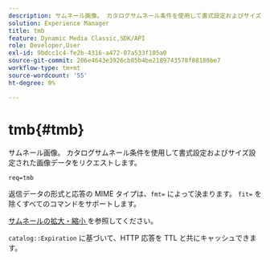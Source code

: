 ```yaml
---
description: サムネール画像。 カタログサムネール条件を使用して書式設定およびサイズ設定された画像データをリクエストします。
solution: Experience Manager
title: tmb
feature: Dynamic Media Classic,SDK/API
role: Developer,User
exl-id: 9bdcc1c4-fe2b-4316-a472-07a533f105a0
source-git-commit: 206e4643e3926cb85b4be2189743578f88180be7
workflow-type: tm+mt
source-wordcount: '55'
ht-degree: 0%

---
```


# tmb{#tmb}

サムネール画像。 カタログサムネール条件を使用して書式設定およびサイズ設定された画像データをリクエストします。

`req=tmb`

返信データの形式と応答の MIME タイプは、`fmt=` によって決まります。 `fit=` を除くすべてのコマンドをサポートします。

[ サムネールの拡大・縮小 ](../../../../../../is-api/http-ref/image-serving-api-ref/c-http-protocol-reference/c-notes-on-server-behavior/r-thumbnail-scaling.md#reference-0f71817f721d4913b34816758d69b07f) を参照してください。

`catalog::Expiration` に基づいて、HTTP 応答を TTL と共にキャッシュできます。
